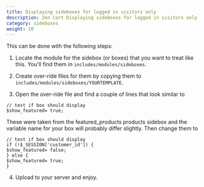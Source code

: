 ```yaml
---
title: Displaying sideboxes for logged in visitors only
description: Zen Cart Displaying sideboxes for logged in visitors only
category: sideboxes
weight: 10
---
```


This can be done with the following steps:

1. Locate the module for the sidebox (or boxes) that you want to treat like this. You'll find them in `includes/modules/sideboxes`.

2. Create over-ride files for them by copying them to `
includes/modules/sideboxes/YOURTEMPLATE`.

3. Open the over-ride file and find a couple of lines that look similar to

```
// test if box should display
$show_featured= true;
```

These were taken from the featured_products products sidebox and the variable name for your box will probably differ slightly. Then change them to

```
// test if box should display
if (!$_SESSION['customer_id']) {
$show_featured= false;
} else {
$show_featured= true;
}
```

4. Upload to your server and enjoy.

